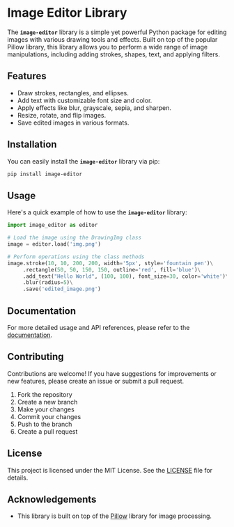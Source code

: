 # Image Editor Library

The **`image-editor`** library is a simple yet powerful Python package for editing images with various drawing tools and effects. Built on top of the popular Pillow library, this library allows you to perform a wide range of image manipulations, including adding strokes, shapes, text, and applying filters.

## Features

- Draw strokes, rectangles, and ellipses.
- Add text with customizable font size and color.
- Apply effects like blur, grayscale, sepia, and sharpen.
- Resize, rotate, and flip images.
- Save edited images in various formats.

## Installation

You can easily install the **`image-editor`** library via pip:

```bash
pip install image-editor
```

## Usage

Here's a quick example of how to use the **`image-editor`** library:

```python
import image_editor as editor

# Load the image using the DrawingImg class
image = editor.load('img.png')

# Perform operations using the class methods
image.stroke(10, 10, 200, 200, width='5px', style='fountain pen')\
     .rectangle(50, 50, 150, 150, outline='red', fill='blue')\
     .add_text("Hello World", (100, 100), font_size=30, color='white')\
     .blur(radius=5)\
     .save('edited_image.png')
```

## Documentation

For more detailed usage and API references, please refer to the [documentation](https://your-documentation-link.com).

## Contributing

Contributions are welcome! If you have suggestions for improvements or new features, please create an issue or submit a pull request.

1. Fork the repository
2. Create a new branch
3. Make your changes
4. Commit your changes
5. Push to the branch
6. Create a pull request

## License

This project is licensed under the MIT License. See the [LICENSE](LICENSE) file for details.

## Acknowledgements

- This library is built on top of the [Pillow](https://python-pillow.org/) library for image processing.